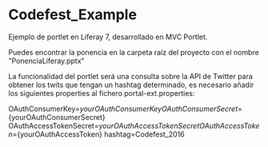 # Codefest_Example

Ejemplo de portlet en Liferay 7, desarrollado en MVC Portlet. 

Puedes encontrar la ponencia en la carpeta raíz del proyecto con el nombre "PonenciaLiferay.pptx"



La funcionalidad del portlet será una consulta sobre la API de Twitter para obtener los twits que tengan un hashtag determinado, es necesario añadir los siguientes properties al fichero portal-ext.properties:

OAuthConsumerKey=${yourOAuthConsumerKey}
OAuthConsumerSecret=${yourOAuthConsumerSecret}
OAuthAccessTokenSecret=${yourOAuthAccessTokenSecret}
OAuthAccessToken=${yourOAuthAccessToken}
hashtag=Codefest_2016

